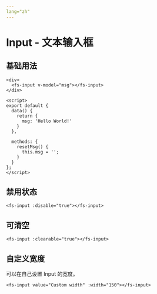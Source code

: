 ```yaml
---
lang="zh"
---
```


# Input - 文本输入框

## 基础用法

<div>
</div>

<script>
export default {
  data() {
    return {
      msg: 'Hello World!'
    }
  },

  methods: {
    resetMsg() {
      this.msg = '';
    }
  }
};
</script>

```vue
<div>
  <fs-input v-model="msg"></fs-input>
</div>

<script>
export default {
  data() {
    return {
      msg: 'Hello World!'
    }
  },

  methods: {
    resetMsg() {
      this.msg = '';
    }
  }
};
</script>
```

## 禁用状态

<fs-input :disable="true"></fs-input>

```vue
<fs-input :disable="true"></fs-input>
```

## 可清空

<fs-input :clearable="true"></fs-input>

```vue
<fs-input :clearable="true"></fs-input>
```

## 自定义宽度

可以在自己设置 Input 的宽度。

<fs-input value="Custom width" :width="150"></fs-input>

```vue
<fs-input value="Custom width" :width="150"></fs-input>
```